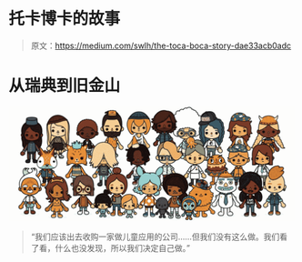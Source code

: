 # 托卡博卡的故事

> 原文：<https://medium.com/swlh/the-toca-boca-story-dae33acb0adc>

# 从瑞典到旧金山

![](img/393cf575ed28ec8cc21d060fbc6f33b2.png)

> “我们应该出去收购一家做儿童应用的公司……但我们没有这么做。我们看了看，什么也没发现，所以我们决定自己做。”
